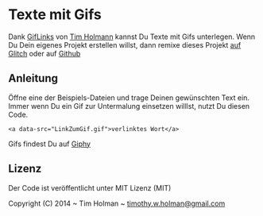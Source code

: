 # Texte mit Gifs

Dank [GifLinks](https://github.com/tholman/giflinks) von [Tim Holmann](http://tholman.com/) kannst Du Texte mit Gifs unterlegen. 
Wenn Du Dein eigenes Projekt erstellen willst, dann remixe dieses Projekt [auf Glitch](https://glitch.com/~willkommensgifs) oder auf [Github](https://github.com/ebildungslabor/giftexte)

## Anleitung

Öffne eine der Beispiels-Dateien und trage Deinen gewünschten Text ein. Immer wenn Du ein Gif zur Untermalung einsetzen willlst, nutzt Du diesen Code.

    <a data-src="LinkZumGif.gif">verlinktes Wort</a>

Gifs findest Du auf [Giphy](https://giphy.com)

## Lizenz

Der Code ist veröffentlicht unter MIT Lizenz (MIT)

Copyright (C) 2014 ~ Tim Holman ~ timothy.w.holman@gmail.com
